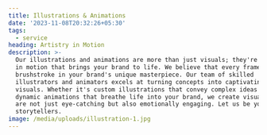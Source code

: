 ```yaml
---
title: Illustrations & Animations
date: '2023-11-08T20:32:26+05:30'
tags:
  - service
heading: Artistry in Motion
description: >-
  Our illustrations and animations are more than just visuals; they're artistry
  in motion that brings your brand to life. We believe that every frame is a
  brushstroke in your brand's unique masterpiece. Our team of skilled
  illustrators and animators excels at turning concepts into captivating
  visuals. Whether it's custom illustrations that convey complex ideas or
  dynamic animations that breathe life into your brand, we create visuals that
  are not just eye-catching but also emotionally engaging. Let us be your visual
  storytellers.
image: /media/uploads/illustration-1.jpg
---
```


